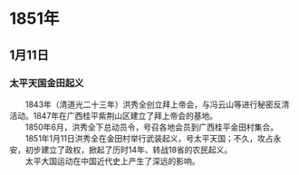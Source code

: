 # 1851年
## 1月11日
### 太平天国金田起义
　　1843年（清道光二十三年）洪秀全创立拜上帝会，与冯云山等进行秘密反清活动。1847年在广西桂平紫荆山区建立了拜上帝会的基地。<br>　　1850年6月，洪秀全下总动员令，号召各地会员到广西桂平金田村集合。<br>　　1851年1月11日洪秀全在金田村举行武装起义，号太平天国；不久，攻占永安，初步建立了政权，掀起了历时14年、转战18省的农民起义。<br>　　太平大国运动在中国近代史上产生了深远的影响。
<comment/>